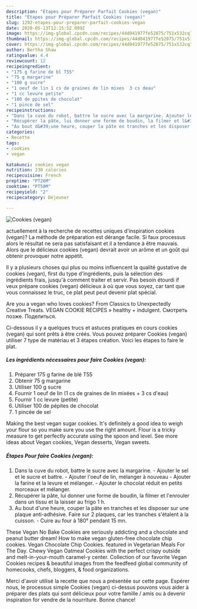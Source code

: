 ```yaml
---
description: "Étapes pour Préparer Parfait Cookies (vegan)"
title: "Étapes pour Préparer Parfait Cookies (vegan)"
slug: 1292-etapes-pour-preparer-parfait-cookies-vegan
date: 2020-05-13T12:15:52.099Z
image: https://img-global.cpcdn.com/recipes/44d041977fe52875/751x532cq70/cookies-vegan-photo-principale-de-la-recette.jpg
thumbnail: https://img-global.cpcdn.com/recipes/44d041977fe52875/751x532cq70/cookies-vegan-photo-principale-de-la-recette.jpg
cover: https://img-global.cpcdn.com/recipes/44d041977fe52875/751x532cq70/cookies-vegan-photo-principale-de-la-recette.jpg
author: Bertha Shaw
ratingvalue: 4.4
reviewcount: 12
recipeingredient:
- "175 g farine de bl T55"
- "75 g margarine"
- "100 g sucre"
- "1 oeuf de lin 1 cs de graines de lin mixes  3 cs deau"
- "1 cc levure petite"
- "100 de ppites de chocolat"
- "1 pince de sel"
recipeinstructions:
- "Dans la cuve du robot, battre le sucre avec la margarine. Ajouter le sel et le sucre et battre. Ajouter l&#39;oeuf de lin, mélanger à nouveau Ajouter la farine et la levure et mélanger. Ajouter le chocolat réduit en petits morceaux et mélanger."
- "Récupérer la pâte, lui donner une forme de boudin, la filmer et l&#39;enrouler dans un tissu et la laisser au frigo 1 h."
- "Au bout d&#39;une heure, couper la pâte en tranches et les disposer sur une plaque anti-adhésive. Faire sur 2 plaques, car les tranches s&#39;étalent à la cuisson. Cuire au four à 180° pendant 15 mn."
categories:
- Recette
tags:
- cookies
- vegan

katakunci: cookies vegan 
nutrition: 230 calories
recipecuisine: French
preptime: "PT26M"
cooktime: "PT50M"
recipeyield: "2"
recipecategory: Déjeuner

---
```



![Cookies (vegan)](https://img-global.cpcdn.com/recipes/44d041977fe52875/751x532cq70/cookies-vegan-photo-principale-de-la-recette.jpg)

actuellement à la recherche de recettes uniques d'inspiration cookies (vegan)? La méthode de préparation est dérange facile. Si faux processus alors le résultat ne sera pas satisfaisant et il a tendance à être mauvais. Alors que le délicieux cookies (vegan) devrait avoir un arôme et un goût qui obtenir provoquer notre appétit.

Il y a plusieurs choses qui plus ou moins influencent la qualité gustative de cookies (vegan), first du type d'ingrédients, puis la sélection des ingrédients frais, jusqu'à comment traiter et servir. Pas besoin étourdi if veux prépare cookies (vegan) délicieux à où que vous soyez, car tant que vous connaissez le truc, ce plat peut peut devenir plat spécial.

Are you a vegan who loves cookies? From Classics to Unexpectedly Creative Treats. VEGAN COOKIE RECIPES » healthy + indulgent. Смотреть позже. Поделиться.


Ci-dessous il y a quelques trucs et astuces pratiques en cours cookies (vegan) qui sont prêts à être créés. Vous pouvez préparer Cookies (vegan) utiliser 7 type de matériau et 3 étapes création. Voici les étapes to faire le plat.

<!--inarticleads1-->

##### Les ingrédients nécessaires pour faire Cookies (vegan):

1. Préparer 175 g farine de blé T55
1. Obtenir 75 g margarine
1. Utiliser 100 g sucre
1. Fournir 1 oeuf de lin (1 cs de graines de lin mixées + 3 cs d&#39;eau)
1. Fournir 1 cc levure (petite)
1. Utiliser 100 de pépites de chocolat
1.  1 pincée de sel


Making the best vegan sugar cookies. It&#39;s definitely a good idea to weigh your flour so you make sure you use the right amount. Flour is a tricky measure to get perfectly accurate using the spoon and level. See more ideas about Vegan cookies, Vegan desserts, Vegan sweets. 

<!--inarticleads2-->

##### Étapes Pour faire Cookies (vegan):

1. Dans la cuve du robot, battre le sucre avec la margarine. - Ajouter le sel et le sucre et battre. - Ajouter l&#39;oeuf de lin, mélanger à nouveau - Ajouter la farine et la levure et mélanger. - Ajouter le chocolat réduit en petits morceaux et mélanger.
1. Récupérer la pâte, lui donner une forme de boudin, la filmer et l&#39;enrouler dans un tissu et la laisser au frigo 1 h.
1. Au bout d&#39;une heure, couper la pâte en tranches et les disposer sur une plaque anti-adhésive. Faire sur 2 plaques, car les tranches s&#39;étalent à la cuisson. - Cuire au four à 180° pendant 15 mn.


These Vegan No Bake Cookies are seriously addicting and a chocolate and peanut butter dream! How to make vegan gluten-free chocolate chip cookies. Vegan Chocolate Chip Cookies. featured in Vegetarian Meals For The Day. Chewy Vegan Oatmeal Cookies with the perfect crispy outside and melt-in-your-mouth caramel-y center. Collection of our favorite Vegan Cookies recipes &amp; beautiful images from the feedfeed global community of homecooks, chefs, bloggers, &amp; food organizations. 


Merci d'avoir utilisé la recette que nous a présentée sur cette page. Espérer nous, le processus simple Cookies (vegan) ci-dessus pouvons vous aider à préparer des plats qui sont délicieux pour votre famille / amis ou à devenir inspiration for vendre de la nourriture. Bonne chance!
